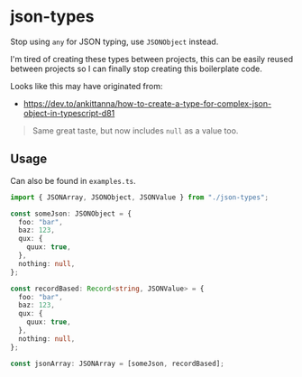 # json-types

Stop using `any` for JSON typing, use `JSONObject` instead.

I'm tired of creating these types between projects, this can be easily reused between projects so I can finally stop creating this boilerplate code.

Looks like this may have originated from:

- <https://dev.to/ankittanna/how-to-create-a-type-for-complex-json-object-in-typescript-d81>

> Same great taste, but now includes `null` as a value too.

## Usage

Can also be found in `examples.ts`.

```typescript
import { JSONArray, JSONObject, JSONValue } from "./json-types";

const someJson: JSONObject = {
  foo: "bar",
  baz: 123,
  qux: {
    quux: true,
  },
  nothing: null,
};

const recordBased: Record<string, JSONValue> = {
  foo: "bar",
  baz: 123,
  qux: {
    quux: true,
  },
  nothing: null,
};

const jsonArray: JSONArray = [someJson, recordBased];
```
